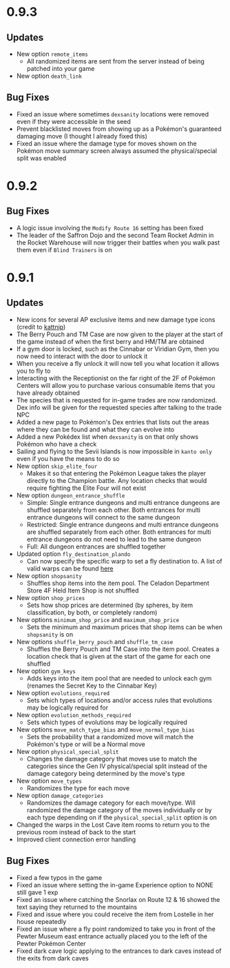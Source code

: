 # 0.9.3
## Updates
+ New option `remote_items`
  + All randomized items are sent from the server instead of being patched into your game
+ New option `death_link`

## Bug Fixes
+ Fixed an issue where sometimes `dexsanity` locations were removed even if they were accessible in the seed
+ Prevent blacklisted moves from showing up as a Pokémon's guaranteed damaging move (I thought I already fixed this)
+ Fixed an issue where the damage type for moves shown on the Pokémon move summary screen always assumed the physical/special split was enabled

# 0.9.2
## Bug Fixes
+ A logic issue involving the `Modify Route 16` setting has been fixed
+ The leader of the Saffron Dojo and the second Team Rocket Admin in the Rocket Warehouse will now trigger their battles when you walk past them even if `Blind Trainers` is on

# 0.9.1
## Updates
+ New icons for several AP exclusive items and new damage type icons (credit to [kattnip](https://github.com/Invader07))
+ The Berry Pouch and TM Case are now given to the player at the start of the game instead of when the first berry and HM/TM are obtained
+ If a gym door is locked, such as the Cinnabar or Viridian Gym, then you now need to interact with the door to unlock it
+ When you receive a fly unlock it will now tell you what location it allows you to fly to
+ Interacting with the Receptionist on the far right of the 2F of Pokémon Centers will allow you to purchase various consumable items that you have already obtained
+ The species that is requested for in-game trades are now randomized. Dex info will be given for the requested species after talking to the trade NPC
+ Added a new page to Pokémon's Dex entries that lists out the areas where they can be found and what they can evolve into
+ Added a new Pokédex list when `dexsanity` is on that only shows Pokémon who have a check
+ Sailing and flying to the Sevii Islands is now impossible in `kanto only` even if you have the means to do so
+ New option `skip_elite_four`
  + Makes it so that entering the Pokémon League takes the player directly to the Champion battle. Any location checks that would require fighting the Elite Four will not exist
+ New option `dungeon_entrance_shuffle`
  + Simple: Single entrance dungeons and multi entrance dungeons are shuffled separately from each other. Both entrances for multi entrance dungeons will connect to the same dungeon
  + Restricted: Single entrance dungeons and multi entrance dungeons are shuffled separately from each other. Both entrances for multi entrance dungeons do not need to lead to the same dungeon
  + Full: All dungeon entrances are shuffled together
+ Updated option `fly_destination_plando`
  + Can now specify the specific warp to set a fly destination to. A list of valid warps can be found [here](https://github.com/vyneras/Archipelago/blob/frlg-stable/worlds/pokemon_frlg/docs/fly_plando.md)
+ New option `shopsanity`
  + Shuffles shop items into the item pool. The Celadon Department Store 4F Held Item Shop is not shuffled
+ New option `shop_prices`
  + Sets how shop prices are determined (by spheres, by item classification, by both, or completely random)
+ New options `minimum_shop_price` and `maximum_shop_price`
  + Sets the minimum and maximum prices that shop items can be when `shopsanity` is on
+ New options `shuffle_berry_pouch` and `shuffle_tm_case`
  + Shuffles the Berry Pouch and TM Case into the item pool. Creates a location check that is given at the start of the game for each one shuffled
+ New option `gym_keys`
  + Adds keys into the item pool that are needed to unlock each gym (renames the Secret Key to the Cinnabar Key)
+ New option `evolutions_required`
  + Sets which types of locations and/or access rules that evolutions may be logically required for
+ New option `evolution_methods_required`
  + Sets which types of evolutions may be logically required
+ New options `move_match_type_bias` and `move_normal_type_bias`
  + Sets the probability that a randomized move will match the Pokémon's type or will be a Normal move
+ New option `physical_special_split`
  + Changes the damage category that moves use to match the categories since the Gen IV physical/special split instead of the damage category being determined by the move's type
+ New option `move_types`
  + Randomizes the type for each move
+ New option `damage_categories`
  + Randomizes the damage category for each move/type. Will randomized the damage category of the moves individually or by each type depending on if the `physical_special_split` option is on
+ Changed the warps in the Lost Cave item rooms to return you to the previous room instead of back to the start
+ Improved client connection error handling

## Bug Fixes
+ Fixed a few typos in the game
+ Fixed an issue where setting the in-game Experience option to NONE still gave 1 exp
+ Fixed an issue where catching the Snorlax on Route 12 & 16 showed the text saying they returned to the mountains
+ Fixed and issue where you could receive the item from Lostelle in her house repeatedly 
+ Fixed an issue where a fly point randomized to take you in front of the Pewter Museum east entrance actually placed you to the left of the Pewter Pokémon Center
+ Fixed dark cave logic applying to the entrances to dark caves instead of the exits from dark caves